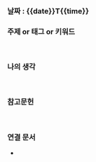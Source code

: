 ### 날짜 : {{date}}T{{time}}


### 주제 or 태그 or 키워드



<br/>

### 나의 생각



<br/>

### 참고문헌

> 

<br/>

### 연결 문서

- 

